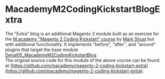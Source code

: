 # MacademyM2CodingKickstartBlogExtra
The "Extra" blog is an additional Magento 2 module built as an exercise for the [M.academy "Magento 2 Coding Kickstart" course](https://m.academy/courses/magento-2-coding-kickstart/) by [Mark Shust](https://github.com/markshust/) but with additional functionality. It implements "before", "after", and "around" plugins that target the base module [Denal05_MacademyM2CodingKickstartBlog](https://github.com/denal05/MacademyM2CodingKickstartBlog/).   
The original source code for this module of the above course can be found at [https://github.com/macademy/magento-2-coding-kickstart-extra](https://github.com/macademy/magento-2-coding-kickstart-extra).

